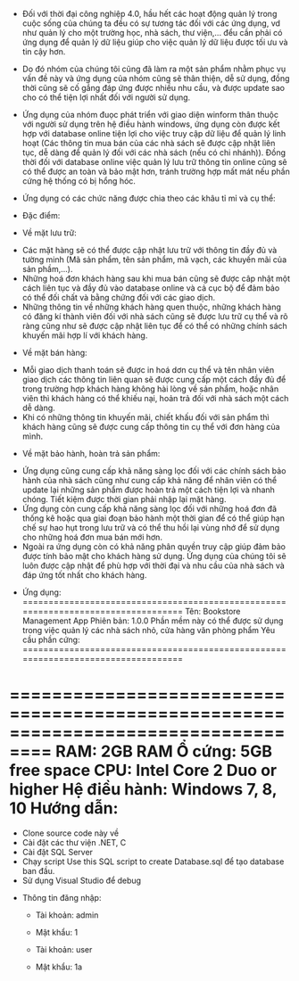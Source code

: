 - Đối với thời đại công nghiệp 4.0, hầu hết các hoạt động quản lý trong cuộc sống của chúng ta đều có sự tương tác đối với các ứng dụng, vd như quản lý cho một trường học, nhà sách, thư viện,... đểu cần phải có ứng dụng để quản lý dữ liệu giúp cho việc quản lý dữ liệu được tối ưu và tin cậy hơn.

- Do đó nhóm của chúng tôi cũng đã làm ra một sản phẩm nhằm phục vụ vấn đề này và ứng dụng của nhóm cũng sẽ thân thiện, dễ sử dụng, đồng thời cũng sẽ cố gắng đáp ứng được nhiều nhu cầu, và được update sao cho có thể tiện lợi nhất đối với người sử dụng.

- Ứng dụng của nhóm đuọc phát triển với giao diện winform thân thuộc với người sử dụng trên hệ điều hành windows, ứng dụng còn được kết hợp với database online tiện lợi cho việc truy cập dữ liệu để quản lý linh hoạt (Các thông tin mua bán của các nhà sách sẽ được cập nhật liên tục, dễ dàng để quản lý đối với các nhà sách (nếu có chi nhánh)). Đồng thời đối với database online việc quản lý lưu trữ thông tin online cũng sẽ có thể được an toàn và bảo mật hơn, tránh trường hợp mất mát nếu phần cứng hệ thống có bị hổng hóc.

- Ứng dụng có các chức năng được chia theo các khâu tỉ mỉ và cụ thể:
- Đặc điểm:

- Về mặt lưu trữ:

+ Các mặt hàng sẽ có thể được cập nhật lưu trữ với thông tin đầy đủ và tường minh (Mã sản phẩm, tên sản phẩm, mã vạch, các khuyến mãi của sản phầm,...).
+ Những hoá đơn khách hàng sau khi mua bán cũng sẽ được câp nhật một cách liên tục và đầy đủ vào database online và cả cục bộ để đảm bảo có thể đối chất và bằng chứng đối với các giao dịch.
+ Những thông tin về những khách hàng quen thuộc, những khách hàng có đăng kí thành viên đối với nhà sách cũng sẽ được lưu trữ cụ thể và rõ ràng cũng như sẽ được cập nhật liên tục để có thể có những chính sách khuyến mãi hợp lí với khách hàng.

- Về mặt bán hàng:

+ Mỗi giao dịch thanh toán sẽ được in hoá dơn cụ thể và tên nhân viên giao dịch các thông tin liên quan sẽ được cung cấp một cách đầy đủ để trong trường hợp khách hàng không hài lòng về sản phẩm, hoặc nhân viên thì khách hàng có thể khiếu nại, hoản trả đối với nhà sách một cách dễ dàng.
+ Khi có những thông tin khuyến mãi, chiết khấu đối với sản phẩm thì khách hàng cũng sẽ được cung cấp thông tin cụ thể với đơn hàng của mình.

- Về mặt bảo hành, hoàn trả sản phẩm:

+ Ứng dụng cũng cung cấp khả năng sàng lọc đối với các chính sách bảo hành của nhà sách cũng như cung cấp khả năng để nhân viên có thể update lại những sản phẩm được hoàn trả một cách tiện lợi và nhanh chóng. Tiết kiệm được thời gian phải nhập lại mặt hàng.
+ Ứng dụng còn cung cấp khả năng sàng lọc đối với những hoá đơn đã thống kê hoặc qua giai đoạn bảo hành một thời gian để có thể giúp hạn chế sự hao hụt trong lưu trữ và có thể thu hồi lại vùng nhớ để sử dụng cho những hoá đơn mua bán mới hơn.
+ Ngoài ra ứng dụng còn có khả năng phân quyền truy cập giúp đảm bảo được tính bảo mật cho khách hàng sử dụng.
Ứng dụng của chúng tôi sẽ luôn được cập nhật để phù hợp với thời đại và nhu cầu của nhà sách và đáp ứng tốt nhất cho khách hàng.

- Ứng dụng:
==================================================================================
Tên: Bookstore Management App
Phiên bản: 1.0.0
Phần mềm này có thể được sử dụng trong việc quản lý các nhà sách nhỏ, cửa hàng văn phòng phẩm
Yêu cầu phần cứng:
==================================================================================

==================================================================================
RAM: 2GB RAM
Ổ cứng: 5GB free space
CPU: Intel Core 2 Duo or higher
Hệ điều hành: Windows 7, 8, 10
Hướng dẫn:
==================================================================================

+ Clone source code này về
+ Cài đặt các thư viện .NET, C
+ Cài đặt SQL Server
+ Chạy script Use this SQL script to create Database.sql để tạo database ban đầu.
+ Sử dụng Visual Studio để debug

- Thông tin đăng nhập:

  + Tài khoản: admin
  + Mật khẩu: 1
  
  + Tài khoản: user
  + Mật khẩu: 1a

